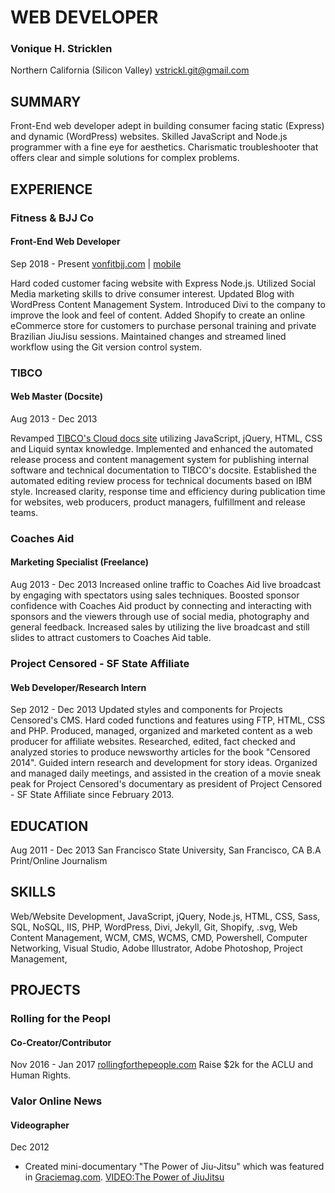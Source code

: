 # WEB DEVELOPER

### Vonique H. Stricklen
Northern California (Silicon Valley)
[vstrickl.git@gmail.com](mailto:vstrickl.git@gmail.com)

## SUMMARY
Front-End web developer adept in building consumer facing static (Express) and dynamic (WordPress) websites. Skilled JavaScript and Node.js programmer with a fine eye for aesthetics. Charismatic troubleshooter that offers clear and simple solutions for complex problems.


## EXPERIENCE

### Fitness & BJJ Co
#### Front-End Web Developer
Sep 2018 - Present
[vonfitbjj.com](http://vonfitbjj.com/) | [mobile](http://m.vonfitbjj.com/)

Hard coded customer facing website with Express Node.js. Utilized Social Media marketing skills to drive consumer interest. Updated Blog with WordPress Content Management System. Introduced Divi to the company to improve the look and feel of content. Added Shopify to create an online eCommerce store for customers to purchase personal training and private Brazilian JiuJisu sessions. Maintained changes and streamed lined workflow using the Git version control system.

### TIBCO
#### Web Master (Docsite)
Aug 2013 - Dec 2013

Revamped [TIBCO's Cloud docs site](https://integration.cloud.tibco.com/docs/index.html) utilizing JavaScript, jQuery, HTML, CSS and Liquid syntax knowledge. Implemented and enhanced the automated release process and content management system for publishing internal software and technical documentation to TIBCO's docsite. Established the automated editing review process for technical documents based on IBM style. Increased clarity, response time and efficiency during publication time for websites, web producers, product managers, fulfillment and release teams.

### Coaches Aid
#### Marketing Specialist (Freelance)
Aug 2013 - Dec 2013
Increased online traffic to Coaches Aid live broadcast by engaging with spectators using sales techniques. Boosted sponsor confidence with Coaches Aid product by connecting and interacting with sponsors and the viewers through use of social media, photography and general feedback. Increased sales by utilizing the live broadcast and still slides to attract customers to Coaches Aid table.

### Project Censored - SF State Affiliate
#### Web Developer/Research Intern
Sep 2012 - Dec 2013
Updated styles and components for Projects Censored's CMS. Hard coded functions and features using FTP, HTML, CSS and PHP. Produced, managed, organized and marketed content as a web producer for affiliate websites. Researched, edited, fact checked and analyzed stories to produce newsworthy articles for the book "Censored 2014". Guided intern research and development for story ideas. Organized and managed daily meetings, and assisted in the creation of a movie sneak peak for Project Censored's documentary as president of Project Censored - SF State Affiliate since February 2013.

## EDUCATION
Aug 2011 - Dec 2013
San Francisco State University,
San Francisco, CA
B.A Print/Online Journalism

## SKILLS
Web/Website Development,
JavaScript,
jQuery,
Node.js,
HTML,
CSS,
Sass,
SQL,
NoSQL,
IIS,
PHP,
WordPress,
Divi,
Jekyll,
Git,
Shopify,
.svg,
Web Content Management,
WCM, CMS, WCMS,
CMD,
Powershell,
Computer Networking,
Visual Studio,
Adobe Illustrator,
Adobe Photoshop,
Project Management,

## PROJECTS

### Rolling for the Peopl
#### Co-Creator/Contributor
Nov 2016 - Jan 2017 
[rollingforthepeople.com](http://www.rollingforthepeople.com/)
Raise $2k for the ACLU and Human Rights.

### Valor Online News
#### Videographer
Dec 2012 
- Created mini-documentary "The Power of Jiu-Jitsu" which was featured in [Graciemag.com](http://bit.ly/2Cm2wtU).
[VIDEO:The Power of JiuJitsu](https://youtu.be/HqnQT1cNmfo)